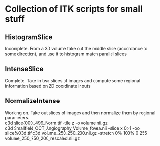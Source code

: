 # Collection of ITK scripts for small stuff<br>
## HistogramSlice<br>
Incomplete. From a 3D volume take out the middle slice (accordance to some direction), and use it to histogram match parallel slices<br>
## IntenseSlice<br>
Complete. Take in two slices of images and compute some regional information based on 2D coordinate inputs
## NormalizeIntense<br>
Working on. Take out slices of images and then normalize them by regional parameters.<br>
c3d slice{000..499_Norm.tif -tile z -o volume.nii.gz<br>
c3d Smallfield_OCT_Angiography_Volume_fovea.nii -slice x 0:-1 -oo slice%03d.tif
c3d volume_250_250_200.nii.gz -stretch 0% 100% 0 255 volume_250_250_200_rescaled.nii.gz 


